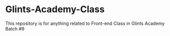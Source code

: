 # Glints-Academy-Class
This repository is for anything related to Front-end Class in Glints Academy Batch #9
